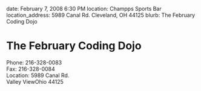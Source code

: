 date: February 7, 2008 6:30 PM
location: Champps Sports Bar
location_address: 5989 Canal Rd. Cleveland, OH 44125
blurb: The February Coding Dojo

# The February Coding Dojo

Phone: 216-328-0083  
Fax: 216-328-0084  
Location: 5989 Canal Rd.  
Valley ViewOhio 44125




